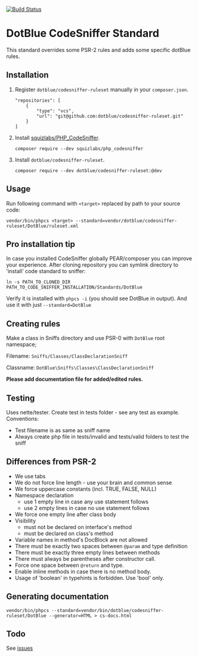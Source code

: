 [![Build Status](https://travis-ci.org/dotblue/codesniffer-ruleset.svg?branch=master)](https://travis-ci.org/dotblue/codesniffer-ruleset)

DotBlue CodeSniffer Standard
============================

This standard overrides some PSR-2 rules and adds some specific dotBlue rules.

Installation
------------

1. Register `dotblue/codesniffer-ruleset` manually in your `composer.json`.
	```
	"repositories": [
		{
			"type": "vcs",
			"url": "git@github.com:dotblue/codesniffer-ruleset.git"
		}
	]
	```

2. Install [squizlabs/PHP_CodeSniffer](https://github.com/squizlabs/PHP_CodeSniffer).
	```
	composer require --dev squizlabs/php_codesniffer
	```

3. Install `dotblue/codesniffer-ruleset`.
	```
	composer require --dev dotblue/codesniffer-ruleset:@dev
	```

Usage
-----

Run following command with `<target>` replaced by path to your source code:

```
vendor/bin/phpcs <target> --standard=vendor/dotblue/codesniffer-ruleset/DotBlue/ruleset.xml
```

Pro installation tip
-------------------
In case you installed CodeSniffer globally PEAR/composer you can improve your experience.
After cloning repository you can symlink directory to 'install' code standard to sniffer:

`ln -s PATH_TO_CLONED_DIR PATH_TO_CODE_SNIFFER_INSTALLATION/Standards/DotBlue`
 
Verify it is installed with `phpcs -i` (you should see DotBlue in output). And use it with just `--standard=DotBlue`

Creating rules
--------------

Make a class in Sniffs directory and use PSR-0 with `DotBlue` root namespace;

Filename: `Sniffs/Classes/ClassDeclarationSniff`

Classname: `DotBlue\Sniffs\Classes\ClassDeclarationSniff`

**Please add documentation file for added/edited rules.**

Testing
-------

Uses nette/tester. Create test in tests folder - see any test as example.
Conventions:

- Test filename is as same as sniff name
- Always create php file in tests/invalid and tests/valid folders to test the sniff

Differences from PSR-2
----------------------

- We use tabs
- We do not force line length - use your brain and common sense
- We force uppercase constants (incl. TRUE, FALSE, NULL)
- Namespace declaration
	- use 1 empty line in case any use statement follows
	- use 2 empty lines in case no use statement follows
- We force one empty line after class body
- Visibility
	- must not be declared on interface's method
	- must be declared on class's method
- Variable names in method's DocBlock are not allowed
- There must be exactly two spaces between `@param` and type definition
- There must be exactly three empty lines between methods
- There must always be parentheses after constructor call.
- Force one space between `@return` and type.
- Enable inline methods in case there is no method body.
- Usage of 'boolean' in typehints is forbidden. Use 'bool' only.

Generating documentation
------------------------

```
vendor/bin/phpcs --standard=vendor/bin/dotblue/codesniffer-ruleset/DotBlue --generator=HTML > cs-docs.html
```

Todo
----

See [issues](https://github.com/dotblue/CodeSnifferStandard/issues)
